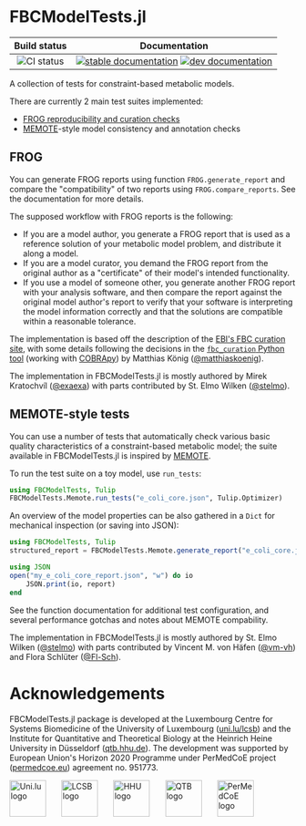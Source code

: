 # FBCModelTests.jl

| Build status | Documentation |
|:---:|:---:|
| ![CI status](https://github.com/LCSB-BioCore/FBCModelTests.jl/workflows/CI/badge.svg?branch=master) | [![stable documentation](https://img.shields.io/badge/docs-stable-blue)](https://lcsb-biocore.github.io/FBCModelTests.jl/) [![dev documentation](https://img.shields.io/badge/docs-dev-cyan)](https://lcsb-biocore.github.io/FBCModelTests.jl/dev) |

A collection of tests for constraint-based metabolic models.

There are currently 2 main test suites implemented:

- [FROG reproducibility and curation checks](https://www.ebi.ac.uk/biomodels/curation/fbc)
- [MEMOTE](https://memote.readthedocs.io/)-style model consistency and annotation checks

## FROG

You can generate FROG reports using function `FROG.generate_report` and compare
the "compatibility" of two reports using `FROG.compare_reports`. See the
documentation for more details.

The supposed workflow with FROG reports is the following:
- If you are a model author, you generate a FROG report that is used as a
  reference solution of your metabolic model problem, and distribute it along a
  model.
- If you are a model curator, you demand the FROG report from the original
  author as a "certificate" of their model's intended functionality.
- If you use a model of someone other, you generate another FROG report with
  your analysis software, and then compare the report against the original
  model author's report to verify that your software is interpreting the model
  information correctly and that the solutions are compatible within a
  reasonable tolerance.

The implementation is based off the description of the [EBI's FBC curation
site](https://www.ebi.ac.uk/biomodels/curation/fbc), with some details
following the decisions in the [`fbc_curation` Python
tool](https://github.com/matthiaskoenig/fbc_curation) (working with [COBRApy](https://github.com/opencobra/cobrapy/)) by
Matthias König ([@matthiaskoenig](https://github.com/matthiaskoenig)).

The implementation in FBCModelTests.jl is mostly authored by
Mirek Kratochvíl ([@exaexa](https://github.com/exaexa))
with parts contributed by
St. Elmo Wilken ([@stelmo](https://github.com/stelmo)).

## MEMOTE-style tests

You can use a number of tests that automatically check various basic quality
characteristics of a constraint-based metabolic model; the suite available in
FBCModelTests.jl is inspired by [MEMOTE](https://memote.readthedocs.io/).

To run the test suite on a toy model, use `run_tests`:
```julia
using FBCModelTests, Tulip
FBCModelTests.Memote.run_tests("e_coli_core.json", Tulip.Optimizer)
```

An overview of the model properties can be also gathered in a `Dict` for
mechanical inspection (or saving into JSON):
```julia
using FBCModelTests, Tulip
structured_report = FBCModelTests.Memote.generate_report("e_coli_core.json, Tulip.Optimizer)

using JSON
open("my_e_coli_core_report.json", "w") do io
    JSON.print(io, report)
end
```

See the function documentation for additional test configuration, and several
performance gotchas and notes about MEMOTE compability.

The implementation in FBCModelTests.jl is mostly authored by
St. Elmo Wilken ([@stelmo](https://github.com/stelmo))
with parts contributed by
Vincent M. von Häfen ([@vm-vh](https://github.com/vm-vh))
and Flora Schlüter ([@Fl-Sch](https://github.com/Fl-Sch)).

# Acknowledgements

FBCModelTests.jl package is developed at the
Luxembourg Centre for Systems Biomedicine of the University of Luxembourg
([uni.lu/lcsb](https://wwwen.uni.lu/lcsb))
and the
Institute for Quantitative and Theoretical Biology
at the
Heinrich Heine University in Düsseldorf
([qtb.hhu.de](https://www.qtb.hhu.de/)).
The development was supported by European Union's Horizon 2020 Programme under
PerMedCoE project ([permedcoe.eu](https://permedcoe.eu/)) agreement no. 951773.

<img src="https://lcsb-biocore.github.io/FBCModelTests.jl/dev/assets/unilu.svg" alt="Uni.lu logo" height="64px" style="height:64px; width:auto">   <img src="https://lcsb-biocore.github.io/FBCModelTests.jl/dev/assets/lcsb.svg" alt="LCSB logo" height="64px" style="height:64px; width:auto">   <img src="https://lcsb-biocore.github.io/FBCModelTests.jl/dev/assets/hhu.svg" alt="HHU logo" height="64px" style="height:64px; width:auto">   <img src="https://lcsb-biocore.github.io/FBCModelTests.jl/dev/assets/qtb.svg" alt="QTB logo" height="64px" style="height:64px; width:auto">   <img src="https://lcsb-biocore.github.io/FBCModelTests.jl/dev/assets/permedcoe.svg" alt="PerMedCoE logo" height="64px" style="height:64px; width:auto">
